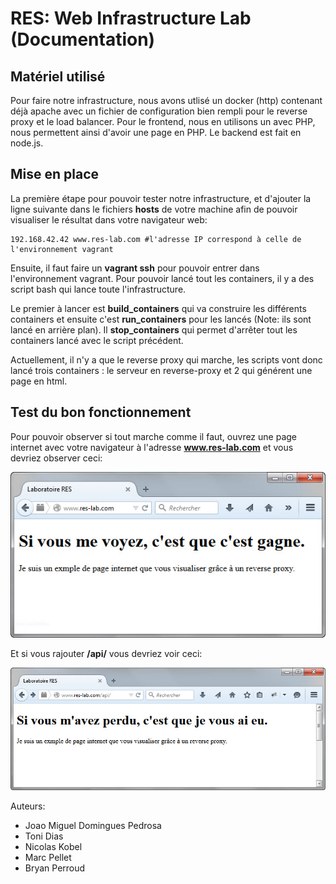 # RES: Web Infrastructure Lab (Documentation)

## Matériel utilisé

Pour faire notre infrastructure, nous avons utlisé un docker (http) contenant déjà apache avec un fichier de configuration bien rempli pour le reverse proxy et le load balancer. Pour le frontend, nous en utilisons un avec PHP, nous permettent ainsi d'avoir une page en PHP. Le backend est fait en node.js.

## Mise en place

La première étape pour pouvoir tester notre infrastructure, et d'ajouter la ligne suivante dans le fichiers **hosts** de votre machine afin de pouvoir visualiser le résultat dans votre navigateur web:

    192.168.42.42 www.res-lab.com #l'adresse IP correspond à celle de l'environnement vagrant

Ensuite, il faut faire un **vagrant ssh** pour pouvoir entrer dans l'environnement vagrant. 
Pour pouvoir lancé tout les containers, il y a des script bash qui lance toute l'infrastructure. 

Le premier à lancer est **build\_containers** qui va construire les différents containers et ensuite c'est **run\_containers** pour les lancés (Note: ils sont lancé en arrière plan). Il **stop_containers** qui permet d'arrêter tout les containers lancé avec le script précédent.

Actuellement, il n'y a que le reverse proxy qui marche, les scripts vont donc lancé trois containers : le serveur en reverse-proxy et 2 qui générent une page en html.

## Test du bon fonctionnement

Pour pouvoir observer si tout marche comme il faut, ouvrez une page internet avec votre navigateur à l'adresse **www.res-lab.com** et vous devriez observer ceci:

[![](images_document/front.png)](images_document/front.png)

Et si vous rajouter **/api/** vous devriez voir ceci:

[![](images_document/back.png)](images_document/back.png)

Auteurs: 

- Joao Miguel Domingues Pedrosa
- Toni Dias
- Nicolas Kobel
- Marc Pellet
- Bryan Perroud